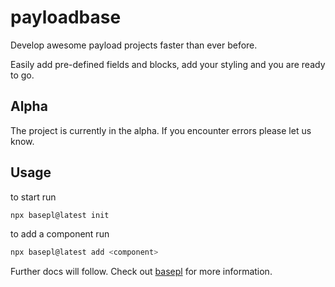 # payloadbase

Develop awesome payload projects faster than ever before. 

Easily add pre-defined fields and blocks, add your styling and you are ready to go. 

## Alpha 
The project is currently in the alpha. If you encounter errors please let us know. 

## Usage 

to start run 
```bash
npx basepl@latest init 
```

to add a component run 

```bash
npx basepl@latest add <component>
```

Further docs will follow. 
Check out [basepl](https://basepl.com) for more information.
